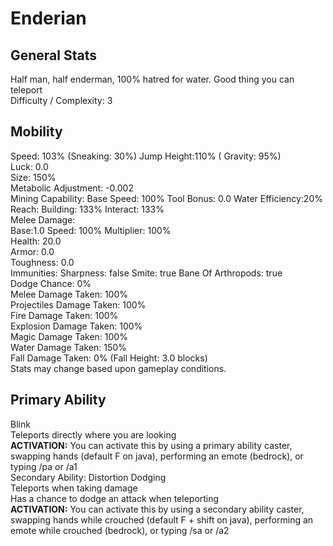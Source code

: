 # Enderian

## General Stats

Half man, half enderman, 100% hatred for water. Good thing you can teleport  
Difficulty / Complexity: 3  

## Mobility

Speed: 103% (Sneaking: 30%) Jump Height:110% ( Gravity: 95%)  
Luck: 0.0  
Size: 150%  
Metabolic Adjustment: -0.002  
Mining Capability: Base Speed: 100% Tool Bonus: 0.0 Water Efficiency:20%
Reach: Building: 133% Interact: 133%  
Melee Damage:  
Base:1.0 Speed: 100% Multiplier: 100%  
Health: 20.0  
Armor: 0.0  
Toughness: 0.0  
Immunities:
Sharpness: false Smite: true Bane Of Arthropods: true  
Dodge Chance: 0%  
Melee Damage Taken: 100%  
Projectiles Damage Taken: 100%  
Fire Damage Taken: 100%  
Explosion Damage Taken: 100%  
Magic Damage Taken: 100%  
Water Damage Taken: 150%  
Fall Damage Taken: 0% (Fall Height: 3.0 blocks)  
Stats may change based upon gameplay conditions.  

## Primary Ability

Blink  
Teleports directly where you are looking  
**ACTIVATION:** You can activate this by using a primary ability caster, swapping hands (default F on java), performing an emote (bedrock), or typing /pa or /a1  
Secondary Ability: Distortion Dodging  
Teleports when taking damage  
Has a chance to dodge an attack when teleporting  
**ACTIVATION:** You can activate this by using a secondary ability caster, swapping hands while crouched (default F + shift on java), performing an emote while crouched (bedrock), or typing /sa or /a2  
